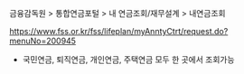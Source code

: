 
금융감독원 > 통합연금포털 > 내 연금조회/재무설계 > 내연금조회

https://www.fss.or.kr/fss/lifeplan/myAnntyCtrt/request.do?menuNo=200945

- 국민연금, 퇴직연금, 개인연금, 주택연금 모두 한 곳에서 조회가능